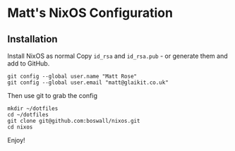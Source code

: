 # Matt's NixOS Configuration

## Installation

Install NixOS as normal
Copy `id_rsa` and `id_rsa.pub` - or generate them and add to GitHub.

```
git config --global user.name "Matt Rose"
git config --global user.email "matt@glaikit.co.uk"
```

Then use git to grab the config

```
mkdir ~/dotfiles
cd ~/dotfiles
git clone git@github.com:boswall/nixos.git
cd nixos
```

Enjoy!
